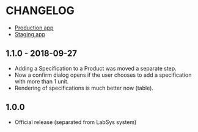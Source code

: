 # CHANGELOG

- [Production app](https://sms-lvrs.herokuapp.com)
- [Staging app](https://sms-lvrs.herokuapp.com)


## 1.1.0 - 2018-09-27
- Adding a Specification to a Product was moved a separate step.
- Now a confirm dialog opens if the user chooses to add a specification with more than 1 unit.
- Rendering of specifications is much better now (table).


## 1.0.0

- Official release (separated from LabSys system)
